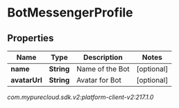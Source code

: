 # BotMessengerProfile


## Properties

| Name | Type | Description | Notes |
| ------------ | ------------- | ------------- | ------------- |
| **name** | **String** | Name of the Bot |  [optional] |
| **avatarUrl** | **String** | Avatar for Bot |  [optional] |




_com.mypurecloud.sdk.v2:platform-client-v2:217.1.0_
